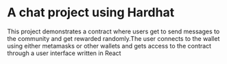 # A chat project using Hardhat

This project demonstrates a contract where users get to send messages to the community and get rewarded randomly.The user connects to the wallet using either metamasks or other wallets and gets access to the contract through a user interface written in React

